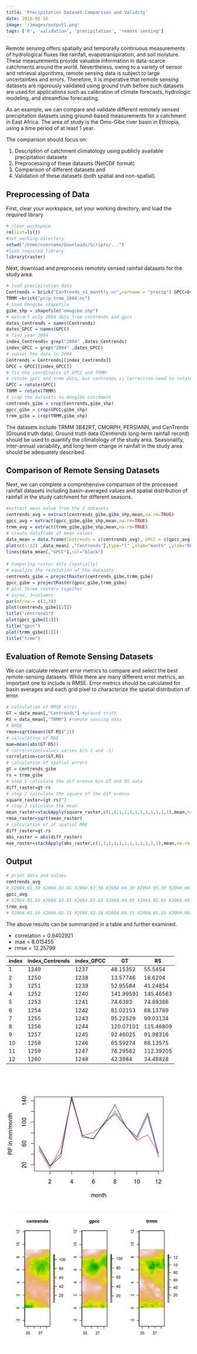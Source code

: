 ```yaml
---
title: 'Precipitation Dataset Comparison and Validity'
date: 2018-05-16
image: '/images/output1.png'
tags: ['R', 'validation', 'precipitation', 'remote sensing']
---
```

Remote sensing offers spatially and temporally continuous measurements of hydrological fluxes like rainfall, evapotranspiration, and soil moisture. These measurements provide valuable information in data-scarce catchments around the world. Nevertheless, owing to a variety of sensor and retrieval algorithms, remote sensing data is subject to large uncertainties and errors. Therefore, it is imperative that remote sensing datasets are rigorously validated using ground truth before such datasets are used for applications such as calibration of climate forecasts, hydrologic modeling, and streamflow forecasting.

As an example, we can compare and validate different remotely sensed precipitation datasets using ground-based measurements for a catchment in East Africa. The area of study is the Omo-Gibe river basin in Ethiopia, using a time period of at least 1 year.

The comparison should focus on:

1. Description of catchment climatology using publicly available precipitation datasets
2. Preprocessing of these datasets (NetCDF format)
3. Comparison of different datasets and
4. Validation of these datasets (both spatial and non-spatial).

## Preprocessing of Data

First, clear your workspace, set your working directory, and load the required library

```r
# clear workspace
rm(list=ls())
#set working directory
setwd("/home/username/Downloads/Scripts/...")
#load required library
library(raster)
```

Next, download and preprocess remotely sensed rainfall datasets for the study area.

```r
# load precipitation data
Centrends = brick("CenTrends_v1_monthly.nc",varname = "precip") GPCC=brick("precip.mon.total.v7.nc")
TRMM =brick("prcp_trmm_2004.nc")
# Load Omogibe shapefile
gibe_shp = shapefile("omogibe.shp")
# extract only 2004 data from centrends and gpcc
dates_Centrends = names(Centrends)
dates_GPCC = names(GPCC)
# find year 2004
index_Centrends= grep("2004" ,dates_Centrends)
index_GPCC = grep("2004" ,dates_GPCC)
# subset the data to 2004
Centrends = Centrends[[index_Centrends]]
GPCC = GPCC[[index_GPCC]]
# fix the coordinates of GPCC and TRMM
# rotate gpcc and trmm data, but centrends is correct(no need to rotate)
GPCC = rotate(GPCC)
TRMM = rotate(TRMM)
# crop the datasets to Omogibe catchment
centrends_gibe = crop(Centrends,gibe_shp)
gpcc_gibe = crop(GPCC,gibe_shp)
trmm_gibe = crop(TRMM,gibe_shp)
```

The datasets include TRMM 3B42RT, CMORPH, PERSIANN, and CenTrends (Ground truth data). Ground truth data (Centrends long-term rainfall record) should be used to quantify the climatology of the study area. Seasonality, inter-annual variability, and long-term change in rainfall in the study area should be adequately described.

## Comparison of Remote Sensing Datasets

Next, we can complete a comprehensive comparison of the processed rainfall datasets including basin-averaged values and spatial distribution of rainfall in the study catchment for different seasons.

```r
#extract mean value from the 3 datasets
centrends_avg = extract(centrends_gibe,gibe_shp,mean,na.rm=TRUE)
gpcc_avg = extract(gpcc_gibe,gibe_shp,mean,na.rm=TRUE)
trmm_avg = extract(trmm_gibe,gibe_shp,mean,na.rm=TRUE)
# create dataframe of mean values
data_mean = data.frame(Centrends = c(centrends_avg), GPCC = c(gpcc_avg), TRMM = c(trmm_avg)) # create a plot of the 3 precipitation data
plot(c(1:12) ,data_mean[ ,"Centrends"],type="l" ,xlab="month" ,ylab="RF in mm/month" ,col="red") lines(data_mean[,"TRMM"],col="blue")
lines(data_mean[,"GPCC"],col="black")

# Comparing raster data (spatially)
# equalize the resolution of the datasets
centrends_gibe = projectRaster(centrends_gibe,trmm_gibe)
gpcc_gibe = projectRaster(gpcc_gibe,trmm_gibe)
# plot three rasters together
# 1=row, 3=columns
par(mfrow = c(1,3))
plot(centrends_gibe[[1]])
title("centrends")
plot(gpcc_gibe[[1]])
title("gpcc")
plot(trmm_gibe[[1]])
title("trmm")
```

## Evaluation of Remote Sensing Datasets

We can calculate relevant error metrics to compare and select the best remote-sensing datasets. While there are many different error metrics, an important one to include is RMSE. Error metrics should be calculated for basin averages and each grid pixel to characterize the spatial distribution of error.

```r
# calculation of RMSE error
GT = data_mean[,"Centrends"] #ground truth
RS = data_mean[,"TRMM"] #remote sensing data
# RMSE
rmse=sqrt(mean((GT-RS)^2))
# calculation of MAE
mae=mean(abs(GT-RS))
# correlation(values varies b/n 1 and -1)
correlation=cor(GT,RS)
# calculation of spatial errors
gt = centrends_gibe
rs = trmm_gibe
# step 1 calculate the dif erence b/n GT and RS data
diff_raster=gt-rs
# step 2 calculate the square of the dif erence
square_raster=(gt-rs)^2
# step 3 calculate the mean
mean_raster=stackApply(square_raster,c(1,1,1,1,1,1,1,1,1,1,1,1),mean,na.rm = TRUE) # step4 calculate rmse for each pixel
rmse_raster=sqrt(mean_raster)
# calculation of of spatial MAE
diff_raster=gt-rs
abs_raster = abs(diff_raster)
mae_raster=stackApply(abs_raster,c(1,1,1,1,1,1,1,1,1,1,1,1),mean,na.rm = TRUE)
```

## Output

```r
# print data and values
centrends_avg
# X2004.01.30 X2004.03.01 X2004.03.30 X2004.04.30 X2004.05.30 X2004.06.30 X2004.07.30 [1,]    48.15352    13.57746    52.95584    141.9959     74.6393    81.02153    95.22529 X2004.08.30 X2004.09.30 X2004.10.30 X2004.11.30 X2004.12.30 [1,]     120.071    92.46025    65.59274    76.29582     42.3984
gpcc_avg
# X2004.01.01 X2004.02.01 X2004.03.01 X2004.04.01 X2004.05.01 X2004.06.01 X2004.07.01 [1,]     52.5218     17.6262     35.2628     147.755      71.842      69.488     96.9292 X2004.08.01 X2004.09.01 X2004.10.01 X2004.11.01 X2004.12.01 [1,]    132.5842     91.0448     72.4016     116.918     41.3116
trmm_avg
# X2004.01.16 X2004.02.15 X2004.03.16 X2004.04.15 X2004.05.16 X2004.06.15 X2004.07.16[1,]     55.5454     18.6204    41.24854    145.4656    74.89386    68.13789    99.03134     X2004.08.16 X2004.09.15 X2004.10.16 X2004.11.15 X2004.12.16 [1,]    115.4681    91.98316    68.13575    112.3921    34.48828

```

The above results can be summarized in a table and further examined.

- correlation = 0.9402921
- mae = 8.015455
- rmse = 12.25799

| index | index_Centrends | index_GPCC | GT | RS |
| ----- | --------------- | ---------- | --- | --- |
| 1 | 1249 | 1237 | 48.15352 | 55.5454 |
| 2 | 1250 | 1238 | 13.57746 | 18.6204 |
| 3 | 1251 | 1239 | 52.95584 | 41.24854 |
| 4 | 1252 | 1240 | 141.99591 | 145.46563 |
| 5 | 1253 | 1241 | 74.6393 | 74.89386 |
| 6 | 1254 | 1242 | 81.02153 | 68.13789 |
| 7 | 1255 | 1243 | 95.22529 | 99.03134 |
| 8 | 1256 | 1244 | 120.07101 | 115.46809 |
| 9 | 1257 | 1245 | 92.46025 | 91.98316 |
| 10 | 1258 | 1246 | 65.59274 | 68.13575 |
| 11 | 1259 | 1247 | 76.29582 | 112.39205 |
| 12 | 1260 | 1248 | 42.3984 | 34.48828 |

![output1](/images/output1.png)

![output2](/images/output2.png)
